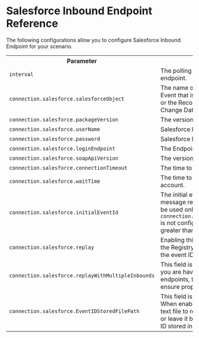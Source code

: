 # Salesforce Inbound Endpoint Reference

The following configurations allow you to configure Salesforce Inbound Endpoint for your scenario. 

<table>
  <tr>
    <th>Parameter</th>
    <th>Description</th>
    <th>Required</th>
    <th>Example Values</th>
    <th>Default Value</th>
  </tr>
  <tr>
    <td><code>interval</code></td>
    <td>The polling interval for the Salesforce inbound endpoint.</td>
    <td>Yes</td>
    <td>-</td>
    <td>-</td>
  </tr>
  <tr>
    <td><code>connection.salesforce.salesforceObject</code></td>
    <td>The name of the Push Topic or the Platform Event that is added to the Salesforce account, or the Record the you want to listen for Change Data Capture events.</td>
    <td>Yes</td>
    <td><code>/topic/Account</code><br/><code>/data/AccountChangeEvent</td>
    <td>-</td>
  </tr>
  <tr>
    <td><code>connection.salesforce.packageVersion</code></td>
    <td>The version of the Salesforce API.</td>
    <td>Yes</td>
    <td><code>37.0</code></td>
    <td>-</td>
  </tr>
  <tr>
    <td><code>connection.salesforce.userName</code></td>
    <td>Salesforce login user name.</td>
    <td>Yes</td>
    <td>-</td>
    <td>-</td>
  </tr>
  <tr>
    <td><code>connection.salesforce.password</code></td>
    <td>Salesforce login password.</td>
    <td>Yes</td>
    <td><code>eitest123xxxxxxx</code></td>
    <td>-</td>
  </tr>
  <tr>
    <td><code>connection.salesforce.loginEndpoint</code></td>
    <td>The Endpoint of the Salesforce account.</td>
    <td>Yes</td>
    <td><code>https://login.salesforce.com</code></td>
    <td><code>https://login.salesforce.com</code></td>
  </tr>
  <tr>
    <td><code>connection.salesforce.soapApiVersion</code></td>
    <td>The version of the Salesforce SOAP API.</td>
    <td>No</td>
    <td><code>22.0</code></td>
    <td><code>22.0</code></td>
  </tr>
  <tr>
    <td><code>connection.salesforce.connectionTimeout</code></td>
    <td>The time to wait to connect to the client.</td>
    <td>No</td>
    <td><code>20000</code></td>
    <td><code>20000</code></td>
  </tr>
  <tr>
    <td><code>connection.salesforce.waitTime</code></td>
    <td>The time to wait to connect to the Salesforce account.</td>
    <td>No</td>
    <td><code>5000</code></td>
    <td><code>5000</code></td>
  </tr>
  <tr>
    <td><code>connection.salesforce.initialEventId</code></td>
    <td>The initial event id to start message reading. If message replaying is enabled, this value will be used only if <code>connection.salesforce.EventIDStoredFilePath</code> is not configured and if this <code>initialEventId</code> is greater than the replayId stored in the registry.
</td>
    <td>No</td>
    <td><code>100</code></td>
    <td><code>-1</code></td>
  </tr>
  <tr>
    <td><code>connection.salesforce.replay</code></td>
    <td>Enabling this will read the event ID stored in the Registry or from the text file provided via the event ID file path.</td>
    <td>No</td>
    <td>-</td>
    <td><code>False</code></td>
  </tr>
  <tr>
    <td><code>connection.salesforce.replayWithMultipleInbounds</code></td>
    <td>This field is visible only if replay is enabled. If you are having multiple salesforce inbound endpoints, this config needs to be enabled to ensure proper message replaying.</td>
    <td>No</td>
    <td>-</td>
    <td><code>False</code></td>
  </tr>
  <tr>
    <td><code>connection.salesforce.EventIDStoredFilePath</code></td>
    <td>This field is visible only if replay is enabled. When enabled, specify the directory path of a text file to replay from the event ID stored in it, or leave it blank to replay from the last event ID stored in the config Registry DB.</td>
    <td>No</td>
    <td><code>/home/kasun/Documents/SalesForceConnector/a.txt</code></td>
    <td>-</td>
  </tr>
</table>
